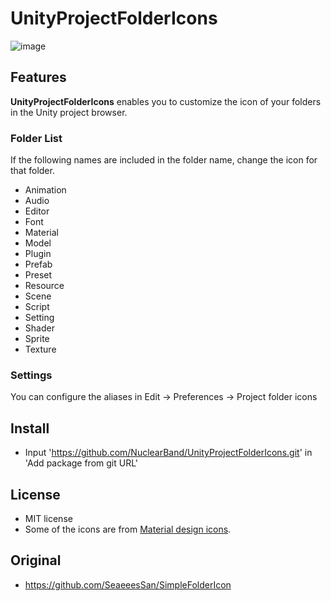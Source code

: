 # UnityProjectFolderIcons

![image](https://user-images.githubusercontent.com/68797964/132967661-a6aff48e-4605-417f-8f4c-367d9172ed0f.png)

## Features

**UnityProjectFolderIcons** enables you to customize the icon of your folders in the Unity project browser.

### Folder List

If the following names are included in the folder name, change the icon for that folder.

- Animation
- Audio
- Editor
- Font
- Material
- Model
- Plugin
- Prefab
- Preset
- Resource
- Scene
- Script
- Setting
- Shader
- Sprite
- Texture

### Settings

You can configure the aliases in Edit -> Preferences -> Project folder icons

## Install

- Input 'https://github.com/NuclearBand/UnityProjectFolderIcons.git' in 'Add package from git URL'

## License

- MIT license
- Some of the icons are from [Material design icons](https://fonts.google.com/icons).

## Original

- https://github.com/SeaeeesSan/SimpleFolderIcon
